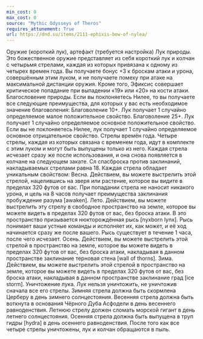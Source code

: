 ```yaml
---
min_cost: 0
max_cost: 0
source: "Mythic Odysseys of Theros"
requires_attunement: True
url: https://dnd.su/items/2111-ephixis-bow-of-nylea/
---
```


Оружие (короткий лук), артефакт (требуется настройка)
Лук природы. Это божественное оружие представляет из себя короткий лук и колчан с четырьмя стрелами, каждая из которых привязана к одному из четырех времен года. Вы получаете бонус +3 к броскам атаки и урона, совершённым этим луком, и не получаете помеху при атаке на максимальной дистанции оружия. Кроме того, Эфиксис совершает критическое попадание при выпадении «19» или «20» на кости атаки.
Благословение природы. Если вы поклоняетесь Нилее, то вы получаете все следующие преимущества, для которых у вас есть необходимое значение благоволения:
Благоволение 10+. Лук получает 1 случайно определяемое малое положительное свойство.
Благоволение 25+. Лук получает 1 случайно определяемое основное положительное свойство.
Если вы не поклоняетесь Нилее, лук получает 1 случайно определяемое основное отрицательное свойство.
Стрелы времён года. Четыре стрелы, каждая из которых связана с временем года, идут в комплекте с этим луком и могут быть выпущены только из него. Каждая стрела исчезает сразу же после использования, и она снова появляется в колчане на следующем закате. Сл спасброска против заклинаний, накладываемых стрелами равна 18. Каждая стрела обладает уникальным свойством:
Весна. Действием, вы можете выстрелить этой стрелой, нацелившись на зверя или растение, которое вы видите в пределах 320 футов от вас. При попадании стрела не наносит никакого урона, и цель на 8 часов получает преимущества заклинания пробуждение разума [awaken].
Лето. Действием, вы можете выстрелить эту стрелу в свободное пространство на земле, которое вы можете видеть в пределах 320 футов от вас, без броска атаки. В это пространство призывается нюкторождённая рысь [nyxborn lynx]. Рысь понимает ваши устные команды и исполняет их, как может, и её ход начинается сразу же после вашего. Рысь существует в течение 1 часа, после чего исчезает.
Осень. Действием, вы можете выстрелить этой стрелой в пространство на земле, которое вы можете видеть в пределах 320 футов от вас, без броска атаки, накладывая в данном пространстве заклинание терновая стена [wall of thorns].
Зима. Действием, вы можете выстрелить этой стрелой в пространство на земле, которое вы можете видеть в пределах 320 футов от вас, без броска атаки, накладывая в данном пространстве заклинание град [ice storm].
Уничтожение лука. Лук нельзя уничтожить, не уничтожив сначала все его стрелы. Зимняя стрела должна быть скормлена Церберу в день зимнего солнцестояния. Весенняя стрела должна быть воткнута в основания Чёрного Дуба Асфодели в день весеннего равноденствия. Летнюю стрелу должен сломать морской гигант в день летнего солнцестояния. Осенняя стрела должна быть выпущена в труп гидры [hydra] в день осеннего равноденствия. После того как все четыре стрелы уничтожены, лук и колчан обращаются в пыль.